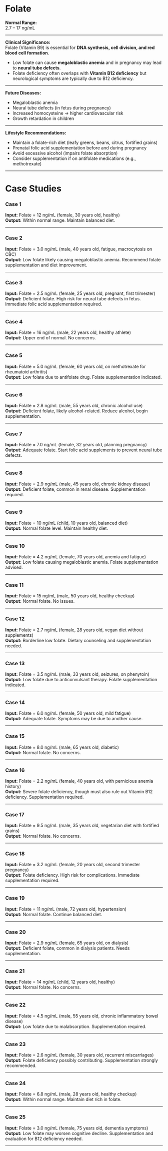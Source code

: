 # Folate

**Normal Range:**  
2.7 – 17 ng/mL  

---

**Clinical Significance:**  
Folate (Vitamin B9) is essential for **DNA synthesis, cell division, and red blood cell formation**.  
- Low folate can cause **megaloblastic anemia** and in pregnancy may lead to **neural tube defects**.  
- Folate deficiency often overlaps with **Vitamin B12 deficiency** but neurological symptoms are typically due to B12 deficiency.  

---

**Future Diseases:**  
- Megaloblastic anemia  
- Neural tube defects (in fetus during pregnancy)  
- Increased homocysteine → higher cardiovascular risk  
- Growth retardation in children  

---

**Lifestyle Recommendations:**  
- Maintain a folate-rich diet (leafy greens, beans, citrus, fortified grains)  
- Prenatal folic acid supplementation before and during pregnancy  
- Avoid excessive alcohol (impairs folate absorption)  
- Consider supplementation if on antifolate medications (e.g., methotrexate)  

---

# Case Studies

### Case 1  
**Input:** Folate = 12 ng/mL (female, 30 years old, healthy)  
**Output:** Within normal range. Maintain balanced diet.  

---

### Case 2  
**Input:** Folate = 3.0 ng/mL (male, 40 years old, fatigue, macrocytosis on CBC)  
**Output:** Low folate likely causing megaloblastic anemia. Recommend folate supplementation and diet improvement.  

---

### Case 3  
**Input:** Folate = 2.5 ng/mL (female, 25 years old, pregnant, first trimester)  
**Output:** Deficient folate. High risk for neural tube defects in fetus. Immediate folic acid supplementation required.  

---

### Case 4  
**Input:** Folate = 16 ng/mL (male, 22 years old, healthy athlete)  
**Output:** Upper end of normal. No concerns.  

---

### Case 5  
**Input:** Folate = 5.0 ng/mL (female, 60 years old, on methotrexate for rheumatoid arthritis)  
**Output:** Low folate due to antifolate drug. Folate supplementation indicated.  

---

### Case 6  
**Input:** Folate = 2.8 ng/mL (male, 55 years old, chronic alcohol use)  
**Output:** Deficient folate, likely alcohol-related. Reduce alcohol, begin supplementation.  

---

### Case 7  
**Input:** Folate = 7.0 ng/mL (female, 32 years old, planning pregnancy)  
**Output:** Adequate folate. Start folic acid supplements to prevent neural tube defects.  

---

### Case 8  
**Input:** Folate = 2.9 ng/mL (male, 45 years old, chronic kidney disease)  
**Output:** Deficient folate, common in renal disease. Supplementation required.  

---

### Case 9  
**Input:** Folate = 10 ng/mL (child, 10 years old, balanced diet)  
**Output:** Normal folate level. Maintain healthy diet.  

---

### Case 10  
**Input:** Folate = 4.2 ng/mL (female, 70 years old, anemia and fatigue)  
**Output:** Low folate causing megaloblastic anemia. Folate supplementation advised.  

---

### Case 11  
**Input:** Folate = 15 ng/mL (male, 50 years old, healthy checkup)  
**Output:** Normal folate. No issues.  

---

### Case 12  
**Input:** Folate = 2.7 ng/mL (female, 28 years old, vegan diet without supplements)  
**Output:** Borderline low folate. Dietary counseling and supplementation needed.  

---

### Case 13  
**Input:** Folate = 3.5 ng/mL (male, 33 years old, seizures, on phenytoin)  
**Output:** Low folate due to anticonvulsant therapy. Folate supplementation indicated.  

---

### Case 14  
**Input:** Folate = 6.0 ng/mL (female, 50 years old, mild fatigue)  
**Output:** Adequate folate. Symptoms may be due to another cause.  

---

### Case 15  
**Input:** Folate = 8.0 ng/mL (male, 65 years old, diabetic)  
**Output:** Normal folate. No concerns.  

---

### Case 16  
**Input:** Folate = 2.2 ng/mL (female, 40 years old, with pernicious anemia history)  
**Output:** Severe folate deficiency, though must also rule out Vitamin B12 deficiency. Supplementation required.  

---

### Case 17  
**Input:** Folate = 9.5 ng/mL (male, 35 years old, vegetarian diet with fortified grains)  
**Output:** Normal folate. No concerns.  

---

### Case 18  
**Input:** Folate = 3.2 ng/mL (female, 20 years old, second trimester pregnancy)  
**Output:** Folate deficiency. High risk for complications. Immediate supplementation required.  

---

### Case 19  
**Input:** Folate = 11 ng/mL (male, 72 years old, hypertension)  
**Output:** Normal folate. Continue balanced diet.  

---

### Case 20  
**Input:** Folate = 2.9 ng/mL (female, 65 years old, on dialysis)  
**Output:** Deficient folate, common in dialysis patients. Needs supplementation.  

---

### Case 21  
**Input:** Folate = 14 ng/mL (child, 12 years old, healthy)  
**Output:** Normal folate. No concerns.  

---

### Case 22  
**Input:** Folate = 4.5 ng/mL (male, 55 years old, chronic inflammatory bowel disease)  
**Output:** Low folate due to malabsorption. Supplementation required.  

---

### Case 23  
**Input:** Folate = 2.6 ng/mL (female, 30 years old, recurrent miscarriages)  
**Output:** Folate deficiency possibly contributing. Supplementation strongly recommended.  

---

### Case 24  
**Input:** Folate = 6.8 ng/mL (male, 28 years old, healthy checkup)  
**Output:** Within normal range. Maintain diet rich in folate.  

---

### Case 25  
**Input:** Folate = 3.0 ng/mL (female, 75 years old, dementia symptoms)  
**Output:** Low folate may worsen cognitive decline. Supplementation and evaluation for B12 deficiency needed.  

---

